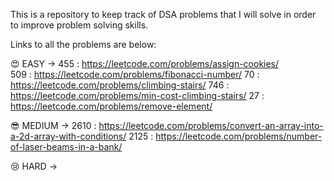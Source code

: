 This is a repository to keep track of DSA problems that I will solve in order to improve problem solving skills.

Links to all the problems are below: 

😍 EASY -> 
455 : https://leetcode.com/problems/assign-cookies/  
509 : https://leetcode.com/problems/fibonacci-number/
70 : https://leetcode.com/problems/climbing-stairs/
746 : https://leetcode.com/problems/min-cost-climbing-stairs/
27 : https://leetcode.com/problems/remove-element/

😎 MEDIUM -> 
2610 : https://leetcode.com/problems/convert-an-array-into-a-2d-array-with-conditions/
2125 : https://leetcode.com/problems/number-of-laser-beams-in-a-bank/

😢 HARD ->
